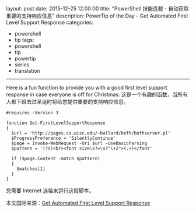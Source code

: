 layout: post
date: 2015-12-25 12:00:00
title: "PowerShell 技能连载 - 自动获取重要的支持响应信息"
description: PowerTip of the Day - Get Automated First Level Support Response
categories:
- powershell
- tip
tags:
- powershell
- tip
- powertip
- series
- translation
---
Here is a fun function to provide you with a good first level support response in case everyone is off for Christmas:
这是一个有趣的函数，当所有人都下班去过圣诞时将给您提供重要的支持响应信息。

    #requires -Version 3
    
    function Get-FirstLevelSupportResponse
    {
      $url = 'http://pages.cs.wisc.edu/~ballard/bofh/bofhserver.pl'
      $ProgressPreference = 'SilentlyContinue'
      $page = Invoke-WebRequest -Uri $url -UseBasicParsing
      $pattern = '(?s)<br><font size\s?=\s?"\+2">(.+)</font'
    
      if ($page.Content -match $pattern)
      {
        $matches[1]
      }
    }

您需要 Internet 连接来运行这段脚本。

<!--more-->
本文国际来源：[Get Automated First Level Support Response](http://community.idera.com/powershell/powertips/b/tips/posts/get-automated-first-level-support-response)
